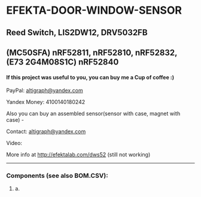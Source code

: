 # EFEKTA-DOOR-WINDOW-SENSOR

## Reed Switch, LIS2DW12, DRV5032FB

## (MC50SFA) nRF52811, nRF52810, nRF52832, (E73 2G4M08S1C) nRF52840

#### If this project was useful to you, you can buy me a Cup of coffee :)

PayPal: altigraph@yandex.com

Yandex Money: 4100140180242

Also you can buy an assembled sensor(sensor with case, magnet with case) - 

Contact: altigraph@yandex.com

Video: 

More info at http://efektalab.com/dws52 (still not working)

---

### Components (see also BOM.CSV):

1. a. 




